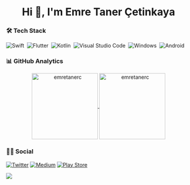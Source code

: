 <h1 align="center">Hi 👋, I'm Emre Taner Çetinkaya</h1>



### 🛠 Tech Stack
![Swift](https://img.shields.io/badge/Swift-%2302569B.svg?style=for-the-badge&logo=Swift&logoColor=white)&nbsp;
![Flutter](https://img.shields.io/badge/Flutter-%2302569B.svg?style=for-the-badge&logo=Flutter&logoColor=white)&nbsp;
![Kotlin](https://img.shields.io/badge/Kotlin-02569B?style=for-the-badge&logo=kotlin&logoColor=white)&nbsp;
![Visual Studio Code](	https://img.shields.io/badge/Visual_Studio_Code-0078D4?style=for-the-badge&logo=visual%20studio%20code&logoColor=white)&nbsp;
![Windows](https://img.shields.io/badge/Windows-0078D6?style=for-the-badge&logo=windows&logoColor=white)&nbsp;
![Android](https://img.shields.io/badge/Android-3DDC84?style=for-the-badge&logo=android&logoColor=white)&nbsp;

### 📊 GitHub Analytics

<p align="center">
<a href="https://github.com/emretanerc">
  <img height="180em" align="center" src="https://github-readme-stats.vercel.app/api?username=emretanerc&show_icons=true&locale=en&theme=algolia&include_all_commits=true&count_private=true" alt="emretanerc"/>
  <img height="180em" align="center" src="https://github-readme-stats.vercel.app/api/top-langs?username=emretanerc&show_icons=true&locale=en&layout=compact&langs_count=8&theme=algolia" alt="emretanerc"/>
</a>
</p>

### 🤝🏻 Social

<p align="left">
<a href="https://twitter.com/emretanerc" target="_blank"><img align="center" src="https://img.shields.io/badge/Twitter-1DA1F2?style=for-the-badge&logo=twitter&logoColor=white" alt="Twitter" /></a>
<a href="https://medium.com/@etcmobileapps" target="_blank"><img align="center" src="https://img.shields.io/badge/Medium-12100E?style=for-the-badge&logo=medium&logoColor=white" alt="Medium" /></a>
<a href="https://play.google.com/store/apps/developer?id=ETC+Mobile+Apps" target="_blank"><img align="center" src="https://img.shields.io/badge/Google_Play-414141?style=for-the-badge&logo=google-play&logoColor=white" alt="Play Store" /></a>
</p>

![](https://komarev.com/ghpvc/?username=emretanerc&label=PROFILE+VIEWS)

